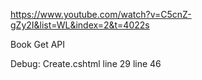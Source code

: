 https://www.youtube.com/watch?v=C5cnZ-gZy2I&list=WL&index=2&t=4022s

Book Get API

Debug:
Create.cshtml
    line 29
    line 46